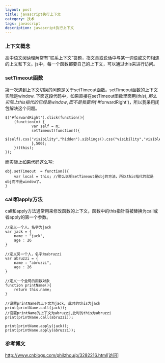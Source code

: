 ```yaml
---
layout: post
title: javascript执行上下文
category: 技术
tags: javascript 
description: javascript执行上下文
---
```



### 上下文概念

高中语文阅读理解常有“联系上下文”答题，指文章或说话中与某一词语或文句相连的上文和下文。js中，每一个函数都要自己的上下文，可以通过this来进行访问。

### setTimeout函数
第一次遇到上下文切换的问题是关于setTimeout函数。setTimeout函数的上下文实际是window.
下面这段代码中，如果直接在setTimeout函数里面用$(this),那么实际上this指代的已经是window,而不是我要的$('#forwardRight')，所以我采用闭包解决这个问题。

	$('#forwardRight').click(function(){
        (function(m) {
        		var self = m;
	        	setTimeout(function(){
	        		$(self).css("visibility","hidden").siblings().css("visibility","visible");
	            },500);
        })(this);
    });
而实际上如果代码这么写:

	obj.setTimeout  = function(){
        var local = this; //那么说明setTimeout是obj的方法，所以this指代的就是obj而不是window了。
    } 
    
### call和apply方法
call和apply方法通常用来修改函数的上下文，函数中的this指针将被替换为call或者apply的第一个参数。
	
	//定义一个人，名字为jack
	var jack = {
   	 	name : "jack",
    	age : 26
	}
 
	//定义另一个人，名字为abruzzi
	var abruzzi = {
   	 	name : "abruzzi",
    	age : 26
	}
 
	//定义一个全局的函数对象
	function printName(){
    	return this.name;
	}
 
	//设置printName的上下文为jack, 此时的this为jack
	print(printName.call(jack));
	//设置printName的上下文为abruzzi,此时的this为abruzzi
	print(printName.call(abruzzi));
 
	print(printName.apply(jack));
	print(printName.apply(abruzzi));
	
	
### 参考博文
http://www.cnblogs.com/philzhou/p/3282216.html[访问]
